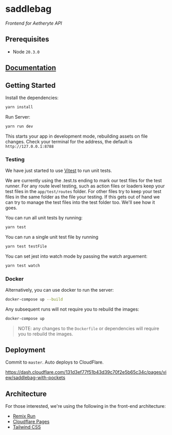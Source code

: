 # saddlebag

_Frontend for Aetheryte API_

## Prerequisites

- Node `20.3.0`

## [Documentation](docs/INDEX.md)

## Getting Started

Install the dependencies:

```bash
yarn install
```

Run Server:

```bash
yarn run dev
```

This starts your app in development mode, rebuilding assets on file changes.
Check your terminal for the address, the default is `http://127.0.0.1:8788`

### Testing

We have just started to use [Vitest](https://vitest.dev) to run unit tests.

We are currently using the .test.ts ending to mark our test files for the test runner.
For any route level testing, such as action files or loaders keep your test files in the `app/test/routes` folder.
For other files try to keep your test files in the same folder as the file your testing. If this gets out of hand we can try to manage the test files into the test folder too. We'll see how it goes.

You can run all unit tests by running:

```bash
yarn test
```

You can run a single unit test file by running

```bash
yarn test testFile
```

You can set jest into watch mode by passing the watch arguement:

```bash
yarn test watch
```

### Docker

Alternatively, you can use docker to run the server:

```bash
docker-compose up --build
```

Any subsequent runs will not require you to rebuild the images:

```bash
docker-compose up
```

> NOTE: any changes to the `Dockerfile` or dependencies will require you to rebuild the images.

## Deployment

Commit to `master`. Auto deploys to CloudFlare.

https://dash.cloudflare.com/131d3ef77f51b43d39c70f2e5b65c34c/pages/view/saddlebag-with-pockets

## Architecture

For those interested, we're using the following in the front-end architecture:

- [Remix Run](https://remix.run/)
- [Cloudflare Pages](https://pages.cloudflare.com/)
- [Tailwind CSS](https://tailwindcss.com/)

